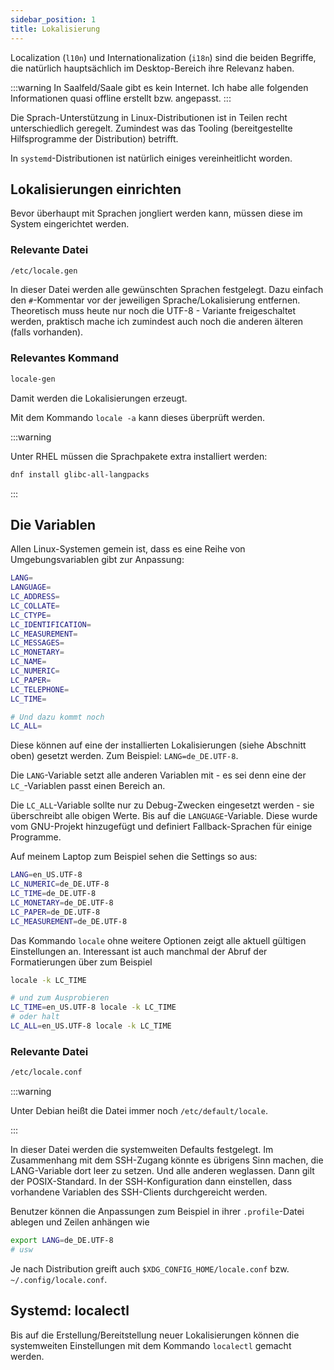 ```yaml
---
sidebar_position: 1
title: Lokalisierung
---
```


Localization (`l10n`) und Internationalization (`i18n`) sind die beiden Begriffe, die
natürlich hauptsächlich im Desktop-Bereich ihre Relevanz haben.

:::warning
In Saalfeld/Saale gibt es kein Internet. Ich habe alle folgenden Informationen quasi
offline erstellt bzw. angepasst.
:::

Die Sprach-Unterstützung in Linux-Distributionen ist in Teilen recht unterschiedlich geregelt.
Zumindest was das Tooling (bereitgestellte Hilfsprogramme der Distribution) betrifft.

In `systemd`-Distributionen ist natürlich einiges vereinheitlicht worden.

## Lokalisierungen einrichten

Bevor überhaupt mit Sprachen jongliert werden kann, müssen diese im System eingerichtet
werden.

### Relevante Datei

```sh
/etc/locale.gen
```

In dieser Datei werden alle gewünschten Sprachen festgelegt. Dazu einfach den `#`-Kommentar
vor der jeweiligen Sprache/Lokalisierung entfernen. Theoretisch muss heute nur noch
die UTF-8 - Variante freigeschaltet werden, praktisch mache ich zumindest auch noch
die anderen älteren (falls vorhanden).

### Relevantes Kommand

```sh
locale-gen
```

Damit werden die Lokalisierungen erzeugt.

Mit dem Kommando `locale -a` kann dieses überprüft werden.

:::warning

Unter RHEL müssen die Sprachpakete extra installiert werden:

```sh
dnf install glibc-all-langpacks
```

:::

## Die Variablen

Allen Linux-Systemen gemein ist, dass es eine Reihe von Umgebungsvariablen gibt zur
Anpassung:

```sh
LANG=
LANGUAGE=
LC_ADDRESS=
LC_COLLATE=
LC_CTYPE=
LC_IDENTIFICATION=
LC_MEASUREMENT=
LC_MESSAGES=
LC_MONETARY=
LC_NAME=
LC_NUMERIC=
LC_PAPER=
LC_TELEPHONE=
LC_TIME=

# Und dazu kommt noch
LC_ALL=
```

Diese können auf eine der installierten Lokalisierungen (siehe Abschnitt oben) gesetzt
werden. Zum Beispiel: `LANG=de_DE.UTF-8`.

Die `LANG`-Variable setzt alle anderen Variablen mit - es sei denn eine der `LC_`-Variablen
passt einen Bereich an.

Die `LC_ALL`-Variable sollte nur zu Debug-Zwecken eingesetzt werden - sie überschreibt
alle obigen Werte. Bis auf die `LANGUAGE`-Variable. Diese wurde vom GNU-Projekt hinzugefügt
und definiert Fallback-Sprachen für einige Programme.

Auf meinem Laptop zum Beispiel sehen die Settings so aus:

```sh
LANG=en_US.UTF-8
LC_NUMERIC=de_DE.UTF-8
LC_TIME=de_DE.UTF-8
LC_MONETARY=de_DE.UTF-8
LC_PAPER=de_DE.UTF-8
LC_MEASUREMENT=de_DE.UTF-8
```

Das Kommando `locale` ohne weitere Optionen zeigt alle aktuell gültigen Einstellungen an.
Interessant ist auch manchmal der Abruf der Formatierungen über zum Beispiel

```sh
locale -k LC_TIME

# und zum Ausprobieren
LC_TIME=en_US.UTF-8 locale -k LC_TIME
# oder halt
LC_ALL=en_US.UTF-8 locale -k LC_TIME
```

### Relevante Datei

```sh
/etc/locale.conf
```

:::warning

Unter Debian heißt die Datei immer noch `/etc/default/locale`.

:::

In dieser Datei werden die systemweiten Defaults festgelegt. Im Zusammenhang mit
dem SSH-Zugang könnte es übrigens Sinn machen, die LANG-Variable dort leer zu setzen.
Und alle anderen weglassen. Dann gilt der POSIX-Standard. In der SSH-Konfiguration
dann einstellen, dass vorhandene Variablen des SSH-Clients durchgereicht werden.

Benutzer können die Anpassungen zum Beispiel in ihrer `.profile`-Datei ablegen und
Zeilen anhängen wie

```sh
export LANG=de_DE.UTF-8
# usw
```

Je nach Distribution greift auch `$XDG_CONFIG_HOME/locale.conf` 
bzw. `~/.config/locale.conf`.

## Systemd: localectl

Bis auf die Erstellung/Bereitstellung neuer Lokalisierungen können die
systemweiten Einstellungen mit dem Kommando `localectl` gemacht werden.

